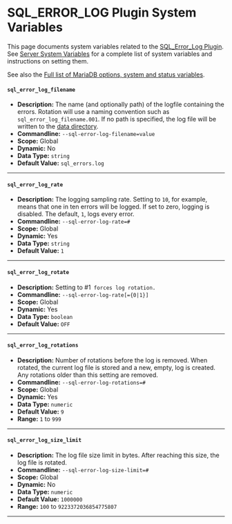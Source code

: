 # SQL_ERROR_LOG Plugin System Variables

This page documents system variables related to the [SQL_Error_Log Plugin](/kb/en/sql_error_log-plugin/). See [Server System Variables](/replication/optimization-and-tuning/system-variables/server-system-variables/) for a complete list of system variables and instructions on setting them.

See also the [Full list of MariaDB options, system and status variables](/mariadb-administration/variables-and-modes/full-list-of-mariadb-options-system-and-status-variables/).

#### `sql_error_log_filename`

- <strong>Description:</strong> The name (and optionally path) of the logfile containing the errors. Rotation will use a naming convention such as `sql_error_log_filename.001`. If no path is specified, the log file will be written to the [data directory](/kb/en/server-system-variables/#datadir).
- <strong>Commandline:</strong> <code class="fixed" style="white-space:pre-wrap">--sql-error-log-filename=value</code>
- <strong>Scope:</strong> Global
- <strong>Dynamic:</strong> No
- <strong>Data Type:</strong> `string`
- <strong>Default Value:</strong> `sql_errors.log`

---

#### `sql_error_log_rate`

- <strong>Description:</strong> The logging sampling rate. Setting to `10`, for example, means that one in ten errors will be logged. If set to zero, logging is disabled. The default, `1`, logs every error.
- <strong>Commandline:</strong> <code class="fixed" style="white-space:pre-wrap">--sql-error-log-rate=#</code>
- <strong>Scope:</strong> Global
- <strong>Dynamic:</strong> Yes
- <strong>Data Type:</strong> `string`
- <strong>Default Value:</strong> `1`

---

#### `sql_error_log_rotate`

- <strong>Description:</strong> Setting to #1` forces log rotation.`
- <strong>Commandline:</strong> <code class="fixed" style="white-space:pre-wrap">--sql-error-log-rate[={0|1}]</code>
- <strong>Scope:</strong> Global
- <strong>Dynamic:</strong> Yes
- <strong>Data Type:</strong> `boolean`
- <strong>Default Value:</strong> `OFF`

---

#### `sql_error_log_rotations`

- <strong>Description:</strong> Number of rotations before the log is removed. When rotated, the current log file is stored and a new, empty, log is created. Any rotations older than this setting are removed.
- <strong>Commandline:</strong> <code class="fixed" style="white-space:pre-wrap">--sql-error-log-rotations=#</code>
- <strong>Scope:</strong> Global
- <strong>Dynamic:</strong> Yes
- <strong>Data Type:</strong> `numeric`
- <strong>Default Value:</strong> `9`
- <strong>Range:</strong> `1` to `999`

---

#### `sql_error_log_size_limit`

- <strong>Description:</strong> The log file size limit in bytes. After reaching this size, the log file is rotated.
- <strong>Commandline:</strong> <code class="fixed" style="white-space:pre-wrap">--sql-error-log-size-limit=#</code>
- <strong>Scope:</strong> Global
- <strong>Dynamic:</strong> No
- <strong>Data Type:</strong> `numeric`
- <strong>Default Value:</strong> `1000000`
- <strong>Range:</strong> `100` to `9223372036854775807`

---